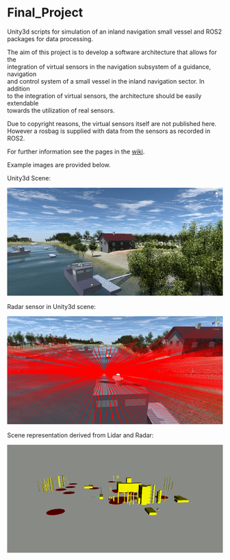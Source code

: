 # Final_Project
Unity3d scripts for simulation of an inland navigation small vessel and 
ROS2 packages for data processing.

The aim of this project is to develop a software architecture that allows for the                  
integration of virtual sensors in the navigation subsystem of a guidance, navigation         
and control system of a small vessel in the inland navigation sector. In addition       
to the integration of virtual sensors, the architecture should be easily extendable           
towards the utilization of real sensors.  

Due to copyright reasons, the virtual sensors itself are not published here.      
However a rosbag is supplied with data from the sensors as recorded in ROS2.          

For further information see the pages in the [wiki](https://github.com/GitRepJo/Final_Project/wiki).

Example images are provided below.

Unity3d Scene:

![](https://github.com/GitRepJo/Final_Project/blob/f23bd1327219ff37a2a70cce1d8f46c21b23453a/scene.png)

Radar sensor in Unity3d scene:

![](https://github.com/GitRepJo/Final_Project/blob/f23bd1327219ff37a2a70cce1d8f46c21b23453a/radar.png)

Scene representation derived from Lidar and Radar:

![](https://github.com/GitRepJo/Final_Project/blob/f23bd1327219ff37a2a70cce1d8f46c21b23453a/visualization.png)

